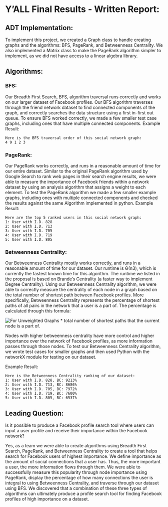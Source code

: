 # Y’ALL Final Results - Written Report:

## ADT Implementation:

To implement this project, we created a Graph class to handle creating graphs and the algorithms: BFS, PageRank, and Betweenness Centrality. We also implemented a Matrix class to make the PageRank algorithm simpler to implement, as we did not have access to a linear algebra library. 

## Algorithms:

### BFS:
Our Breadth First Search, BFS, algorithm traversal runs correctly and works on our larger dataset of Facebook profiles. Our BFS algorithm traverses through the friend network dataset to find connected components of the graph, and correctly searches the data structure using a first in-first out queue. To ensure BFS worked correctly, we made a few smaller test case graphs, including ones that have multiple connected components. 
Example Result:
```
Here is the BFS traversal order of this social network graph: 
4 9 1 2 3 

```
### PageRank: 
Our PageRank works correctly, and runs in a reasonable amount of time for our entire dataset. Similar to the original PageRank algorithm used by Google Search to rank web pages in their search engine results, we were able to measure the importance of Facebook friends within a network dataset by using an analysis algorithm that assigns a weight to each element. To test the PageRank algorithm we made a few smaller example graphs, including ones with multiple connected components and checked the results against the same Algorithm implemented in python. 
Example Result:
```
Here are the top 5 ranked users in this social network graph:
1: User with I.D. 828
2: User with I.D. 713
3: User with I.D. 705
4: User with I.D. 719
5: User with I.D. 805
```

### Betweenness Centrality:
Our Betweenness Centrality mostly works correctly, and runs in a reasonable amount of time for our dataset. Our runtime is Ө(n3), which is currently the fastest known time for this algorithm. The runtime we listed in the proposal is based on Brande’s Centrality (a faster way to implement Degree Centrality). Using our Betweenness Centrality algorithm, we were able to correctly measure the centrality of each node in a graph based on the total number of shortest path between Facebook profiles. More specifically, Betweenness Centrality represents the percentage of shortest paths of all pairs in the network that a user is a part of. The percentage is calculated through this formula:

![For Unweighted Graphs](https://www.geeksforgeeks.org/wp-content/ql-cache/quicklatex.com-dfb7f4acf1fea230984ae7e20ba7b273_l3.svg) * total number of shortest paths that the current node is a part of. 

Nodes with higher betweenness centrality have more control and higher importance over the network of Facebook profiles, as more information passes through those nodes. To test our Betweenness Centrality algorithm, we wrote test cases for smaller graphs and then used Python with the networkX module for testing on our dataset.


Example Result:
```
Here is the Betweenness Centrality ranking of our dataset:
1: User with I.D. 828, BC: 9213%
2: User with I.D. 713, BC: 8686%
3: User with I.D. 705, BC: 7972%
4: User with I.D. 719, BC: 7600%
5: User with I.D. 805, BC: 6537%

```
	
## Leading Question:

Is it possible to produce a Facebook profile search tool where users can input a user profile and receive their importance within the Facebook network? 

Yes, as a team we were able to create algorithms using Breadth First Search, PageRank, and Betweenness Centrality to create a tool that helps search for Facebook users of highest importance. We define importance as the amount of social connections that a user has. Thus, the more important a user, the more information flows through them. We were able to successfully measure this popularity through node importance using PageRank, display the percentage of how many connections the user is integral to using Betweenness Centrality, and traverse through our dataset using BFS. We discovered that a combination of these three types of algorithms can ultimately produce a profile search tool for finding Facebook profiles of high importance on a dataset.
